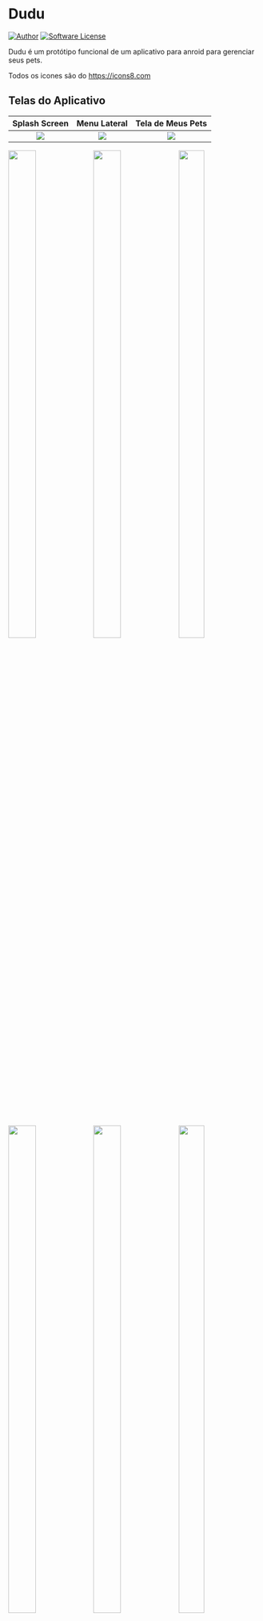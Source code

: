 # Dudu

[![Author](http://img.shields.io/badge/Author-@italosvieira-purple.svg?style=flat-square)](https://www.linkedin.com/in/italosvieira/)
[![Software License](https://img.shields.io/badge/license-MIT-brightgreen.svg?style=flat-square)](https://github.com/italosvieira/dudu/blob/master/LICENSE)

Dudu é um protótipo funcional de um aplicativo para anroid para gerenciar seus pets.


Todos os icones são do https://icons8.com

## Telas do Aplicativo

Splash Screen             |  Menu Lateral             |  Tela de Meus Pets
:-------------------------:|:-------------------------:|:-------------------------:
<img src="https://user-images.githubusercontent.com/28363732/58753871-51951480-849c-11e9-833c-5ced3126981c.png">  |  <img src="https://user-images.githubusercontent.com/28363732/58754252-99b73580-84a2-11e9-95a8-3e9a7f0dcd57.png">  |  <img src="https://user-images.githubusercontent.com/28363732/58754258-a8055180-84a2-11e9-9790-1f0633d5049a.png">


<img src="https://user-images.githubusercontent.com/28363732/58754272-f0bd0a80-84a2-11e9-9316-d4e9fc84aa47.png" width="33%" height="50%">
<img src="https://user-images.githubusercontent.com/28363732/58754276-f61a5500-84a2-11e9-808f-311e50d32eb3.png" width="33%" height="50%">
<img src="https://user-images.githubusercontent.com/28363732/58754278-f87caf00-84a2-11e9-82c4-c2b77b4f13ae.png" width="32%" height="50%">

<img src="https://user-images.githubusercontent.com/28363732/58754285-10ecc980-84a3-11e9-9e94-cd47a5cba2bd.png" width="33%" height="50%">
<img src="https://user-images.githubusercontent.com/28363732/58754286-121df680-84a3-11e9-98fb-16852803e76d.png" width="33%" height="50%">
<img src="https://user-images.githubusercontent.com/28363732/58754287-164a1400-84a3-11e9-94d6-46160caa959f.png" width="32%" height="50%">

<img src="https://user-images.githubusercontent.com/28363732/58754291-2530c680-84a3-11e9-804c-d81f477cf5bb.png" width="33%" height="50%">
<img src="https://user-images.githubusercontent.com/28363732/58754292-26fa8a00-84a3-11e9-9528-5282e9ffd847.png" width="33%" height="50%">
<img src="https://user-images.githubusercontent.com/28363732/58754301-3e397780-84a3-11e9-87bd-4717d116a775.png" width="32%" height="50%">
